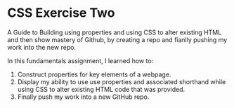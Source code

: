 # CSS Exercise Two
A Guide to Building using properties and using CSS to alter existing HTML and then show mastery of Github, by creating a repo and fianlly pushing my work into the new repo. 

In this fundamentals assignment, I learned how to:
 1. Construct properties for key elements of a webpage.
 2. Display my ability to use use properties and associated shorthand while using CSS to alter existing HTML code that was
    provided.
 3. Finally push my work into a new GitHub repo.
